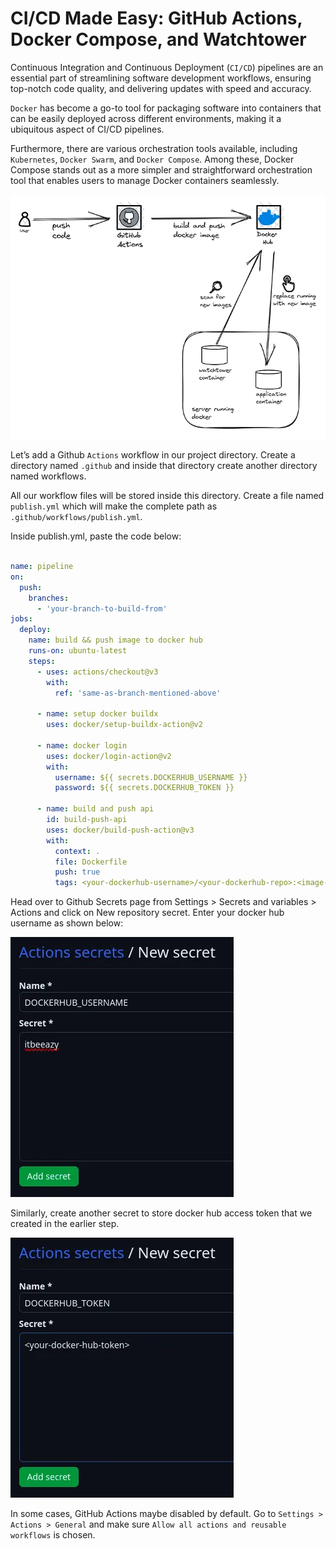 # CI/CD Made Easy: GitHub Actions, Docker Compose, and Watchtower

Continuous Integration and Continuous Deployment (`CI/CD`) pipelines are an essential part of streamlining software development workflows, ensuring top-notch code quality, and delivering updates with speed and accuracy.

`Docker` has become a go-to tool for packaging software into containers that can be easily deployed across different environments, making it a ubiquitous aspect of CI/CD pipelines. 

Furthermore, there are various orchestration tools available, including `Kubernetes`, `Docker Swarm`, and `Docker Compose`. Among these, Docker Compose stands out as a more simpler and straightforward orchestration tool that enables users to manage Docker containers seamlessly.


![CI/CD Made Easy: GitHub Actions, Docker Compose, and Watchtower](./doc/assets/image.png)

Let’s add a Github `Actions` workflow in our project directory. Create a directory named `.github` and inside that directory create another directory named workflows. 

All our workflow files will be stored inside this directory. Create a file named `publish.yml` which will make the complete path as `.github/workflows/publish.yml`.

Inside publish.yml, paste the code below:

```yaml

name: pipeline
on:
  push:
    branches:
      - 'your-branch-to-build-from'
jobs:
  deploy:
    name: build && push image to docker hub
    runs-on: ubuntu-latest
    steps:
      - uses: actions/checkout@v3
        with:
          ref: 'same-as-branch-mentioned-above'
    
      - name: setup docker buildx
        uses: docker/setup-buildx-action@v2
    
      - name: docker login
        uses: docker/login-action@v2
        with:
          username: ${{ secrets.DOCKERHUB_USERNAME }}
          password: ${{ secrets.DOCKERHUB_TOKEN }}
      
      - name: build and push api
        id: build-push-api
        uses: docker/build-push-action@v3
        with:
          context: .
          file: Dockerfile
          push: true
          tags: <your-dockerhub-username>/<your-dockerhub-repo>:<image-tag>

```

Head over to Github Secrets page from Settings > Secrets and variables > Actions and click on New repository secret. Enter your docker hub username as shown below:

![alt text](./doc/assets/docker-username.png)

Similarly, create another secret to store docker hub access token that we created in the earlier step.

![docker hub access token](./doc/assets/dockerhub-token.png)


In some cases, GitHub Actions maybe disabled by default. Go to `Settings > Actions > General` and make sure `Allow all actions and reusable workflows` is chosen.